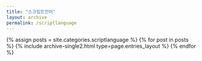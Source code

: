 ```yaml
---
title: "스크립트언어"
layout: archive
permalink: /scriptlanguage
---
```



{% assign posts = site.categories.scriptlanguage %}
{% for post in posts %} {% include archive-single2.html type=page.entries_layout %} {% endfor %}

